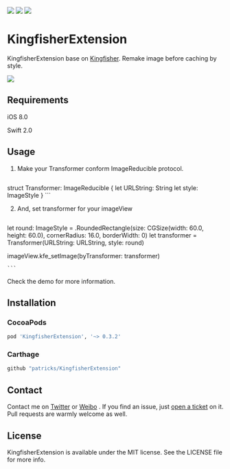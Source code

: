 <p>
<a href="http://cocoadocs.org/docsets/KingfisherExtension"><img src="https://img.shields.io/cocoapods/v/KingfisherExtension.svg?style=flat"></a>
<a href="https://raw.githubusercontent.com/Limon-O-O/KingfisherExtension/master/LICENSE"><img src="https://img.shields.io/cocoapods/l/KingfisherExtension.svg?style=flat"></a>
<a href="https://github.com/Carthage/Carthage/"><img src="https://img.shields.io/badge/Carthage-compatible-4BC51D.svg?style=flat"></a>
</p>

# KingfisherExtension

KingfisherExtension base on [Kingfisher](https://github.com/onevcat/Kingfisher). Remake image before caching by style.

![](http://ww4.sinaimg.cn/large/006tNc79jw1f5l757g4qoj30af0ijdie.jpg)

## Requirements

iOS 8.0

Swift 2.0

## Usage

1. Make your Transformer conform ImageReducible protocol.

	``` swift
  struct Transformer: ImageReducible {
    let URLString: String
    let style: ImageStyle
  }
	```

2. And, set transformer for your imageView

	``` swift

  let round: ImageStyle = .RoundedRectangle(size: CGSize(width: 60.0, height: 60.0), cornerRadius: 16.0, borderWidth: 0)
  let transformer = Transformer(URLString: URLString, style: round)

  imageView.kfe_setImage(byTransformer: transformer)

	```

Check the demo for more information.

## Installation

### CocoaPods

```ruby
pod 'KingfisherExtension', '~> 0.3.2'
```

### Carthage

```swift
github "patricks/KingfisherExtension"
```

## Contact

Contact me on [Twitter](https://twitter.com/Limon______) or [Weibo](http://weibo.com/u/1783821582) . If you find an issue, just [open a ticket](https://github.com/Limon-O-O/KingfisherExtension/issues/new) on it. Pull requests are warmly welcome as well.

## License

KingfisherExtension is available under the MIT license. See the LICENSE file for more info.
